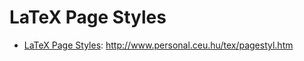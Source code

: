 # LaTeX Page Styles

* [LaTeX Page Styles](http://www.personal.ceu.hu/tex/pagestyl.htm): <http://www.personal.ceu.hu/tex/pagestyl.htm>
